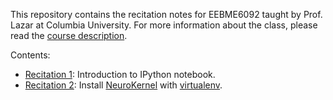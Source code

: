 This repository contains the recitation notes for EEBME6092 taught by Prof. Lazar at Columbia University. For more information about the class, please read the [course description](http://www.bionet.ee.columbia.edu/courses/EEBM_E6092/2014).

Contents:
* [Recitation 1](https://github.com/neurokernel/neurokernel/wiki/Using-IPython-Notebooks): Introduction to IPython notebook.
* [Recitation 2](recitation_2.md): Install [NeuroKernel](http://neurokernel.github.io/) with [virtualenv](http://www.virtualenv.org/en/latest/).
